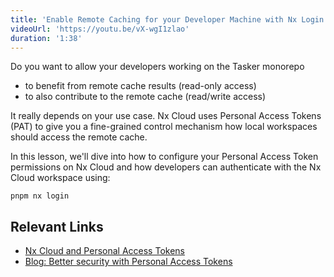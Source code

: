```yaml
---
title: 'Enable Remote Caching for your Developer Machine with Nx Login'
videoUrl: 'https://youtu.be/vX-wgI1zlao'
duration: '1:38'
---
```


Do you want to allow your developers working on the Tasker monorepo

- to benefit from remote cache results (read-only access)
- to also contribute to the remote cache (read/write access)

It really depends on your use case. Nx Cloud uses Personal Access Tokens (PAT) to give you a fine-grained control mechanism how local workspaces should access the remote cache.

In this lesson, we'll dive into how to configure your Personal Access Token permissions on Nx Cloud and how developers can authenticate with the Nx Cloud workspace using:

```shell
pnpm nx login
```

## Relevant Links

- [Nx Cloud and Personal Access Tokens](/docs/guides/nx-cloud/personal-access-tokens)
- [Blog: Better security with Personal Access Tokens](/blog/personal-access-tokens)
